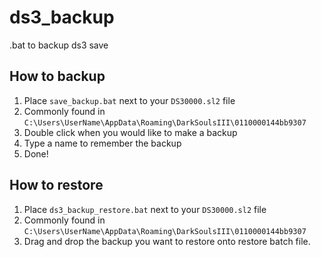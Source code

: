 # ds3_backup
.bat to backup ds3 save

## How to backup
1. Place `save_backup.bat` next to your `DS30000.sl2` file
1. Commonly found in `C:\Users\UserName\AppData\Roaming\DarkSoulsIII\0110000144bb9307`
1. Double click when you would like to make a backup
1. Type a name to remember the backup
1. Done!

## How to restore
1. Place `ds3_backup_restore.bat` next to your `DS30000.sl2` file
1. Commonly found in `C:\Users\UserName\AppData\Roaming\DarkSoulsIII\0110000144bb9307`
1. Drag and drop the backup you want to restore onto restore batch file.
